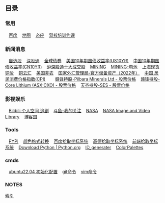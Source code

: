 ## 目录
### 常用


&nbsp;&nbsp;&nbsp;[百度](https://www.baidu.com/)
&nbsp;&nbsp;&nbsp;[地图](http://www.gditu.net/)
&nbsp;&nbsp;&nbsp;[必应](https://cn.bing.com/)
&nbsp;&nbsp;&nbsp;[驾校培训约课](http://zhjp.sz-its.cn)


### 新闻消息

&nbsp;&nbsp;&nbsp;[自选股](http://quote.eastmoney.com/zixuan/?from=home)
&nbsp;&nbsp;&nbsp;[深股通](http://data.10jqka.com.cn/hgt/sgtb/)
&nbsp;&nbsp;&nbsp;[全球债券](https://vipmoney.eastmoney.com/collect/min/govt_bonds/index.html)
&nbsp;&nbsp;&nbsp;[美国10年期国债收益率(US10YR)](https://wallstreetcn.com/markets/US10YR.OTC)
&nbsp;&nbsp;&nbsp;[中国10年期国债收益率(CN10YR)](https://wallstreetcn.com/markets/codes/CN10YR.OTC)
&nbsp;&nbsp;&nbsp;[沪深股通十大成交股](https://data.eastmoney.com/hsgt/top10.html)
&nbsp;&nbsp;&nbsp;[MINING](https://www.mining.com/)
&nbsp;&nbsp;&nbsp;[MINING-电池](https://www.mining.com/category/battery-metals/)
&nbsp;&nbsp;&nbsp;[上海现货铜价](https://cu.iyunhui.com/market/sh/)
&nbsp;&nbsp;&nbsp;[铜云汇](https://cu.iyunhui.com/)
&nbsp;&nbsp;&nbsp;[美国非农](https://www.mql5.com/zh/economic-calendar/united-states/nonfarm-payrolls)
&nbsp;&nbsp;&nbsp;[国家外汇管理局-官方储备资产（2022年）](https://www.safe.gov.cn/safe/2021/0202/18180.html)
&nbsp;&nbsp;&nbsp;[中国 居民消费价格指数(CPI)](https://data.eastmoney.com/cjsj/cpi.html)
&nbsp;&nbsp;&nbsp;
&nbsp;&nbsp;&nbsp;[赣锋持股-Pilbara Minerals Ltd - 股票价格](https://www.msn.cn/zh-cn/money/stockdetails/fi-aa8lr7?ocid=ansMSNMoney11&duration=1D)
&nbsp;&nbsp;&nbsp;[赣锋持股-Core Lithium (ASX:CXO) - 股票价格](https://www.msn.cn/zh-cn/money/stockdetails/fi-aa5rw7?ocid=ansMSNMoney11&duration=1D)
&nbsp;&nbsp;&nbsp;[天齐持股-SES - 股票价格](https://www.msn.cn/zh-cn/money/stockdetails/fi-bztgpr?ocid=ansMSNMoney11&duration=1D)



### 影视娱乐

&nbsp;&nbsp;&nbsp;[Bilibili 个人空间 追剧](https://www.bilibili.com/)
&nbsp;&nbsp;&nbsp;[斗鱼-我的关注](https://www.douyu.com/directory/myFollow)
&nbsp;&nbsp;&nbsp;[NASA](https://www.nasa.gov/)
&nbsp;&nbsp;&nbsp;[NASA Image and Video Library](https://images.nasa.gov/)
&nbsp;&nbsp;&nbsp;[博客园](https://www.cnblogs.com/Tiago/)






### Tools

&nbsp;&nbsp;&nbsp;[PYPI](https://pypi.org/)
&nbsp;&nbsp;&nbsp;[颜色格式转换](https://tools.fun/color.html)
&nbsp;&nbsp;&nbsp;[百度拾取坐标系统](https://api.map.baidu.com/lbsapi/getpoint/index.html)
&nbsp;&nbsp;&nbsp;[高德拾取坐标系统](https://lbs.amap.com/console/show/picker)
&nbsp;&nbsp;&nbsp;[前端拾取坐标系统](http://geojson.io/#map=16/30.8154/120.4920)
&nbsp;&nbsp;&nbsp;[Download Python | Python.org](https://www.python.org/downloads/)
&nbsp;&nbsp;&nbsp;[ID_generater](http://sfz.uzuzuz.com/?region=320506&birthday=19860511&sex=2&num=5&r=39)
&nbsp;&nbsp;&nbsp;[ColorPalettes](static/ColorPalettes.html)

### cmds
&nbsp;&nbsp;&nbsp;[ubuntu22.04 初始化配置](itnotes/ubuntu2204init.md)
&nbsp;&nbsp;&nbsp;[git命令](itnotes/GitCmds.md)
&nbsp;&nbsp;&nbsp;[vim命令](itnotes/VimCmds.md)

### NOTES
[索引](notes/notes_index.md)
